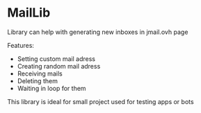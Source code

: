 # MailLib
Library can help with generating new inboxes in jmail.ovh page

Features:
 - Setting custom mail adress
 - Creating random mail adress
 - Receiving mails
 - Deleting them
 - Waiting in loop for them
 
 This library is ideal for small project used for testing apps or bots
